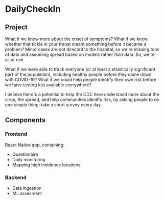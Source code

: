 # DailyCheckIn

## Project

What if we knew more about the onset of symptoms? What if we knew whether that tickle in your throat meant something before it became a problem? Minor cases are not directed to the hospital, so we're missing tons of data and assuming spread based on models rather than data. So, we're all at risk.

What if we were able to track everyone (or at least a staistically significant part of the population), including healthy people before they came down with COVID-19?  What if we could help people identify their own risk before we have testing kits available everywhere?

I believe there's a potential to help the CDC here understand more about the virus, the spread, and help communities identify risk, by asking people to do one simple thing: take a short survey every day.

## Components

### Frontend 
React Native app, containing:
- Questionaire
- Daily monitoring
- Mapping high incidence locations

### Backend

- Data ingestion
- ML assesment